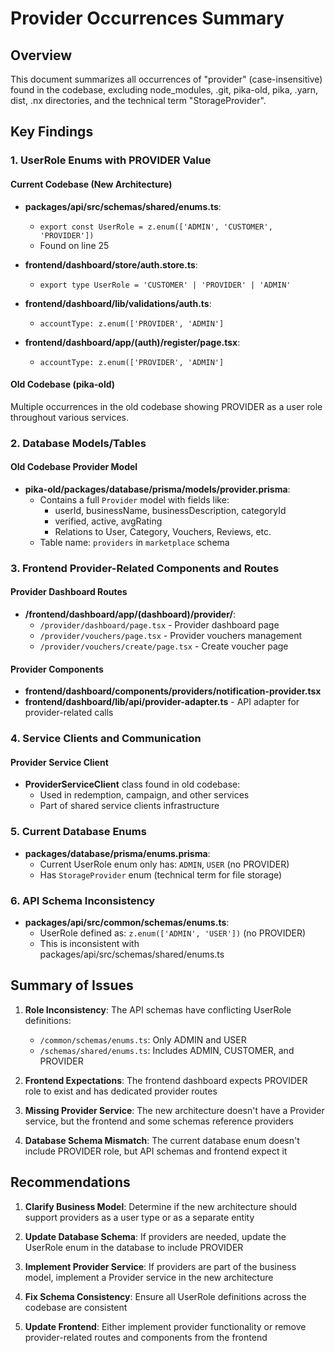 # Provider Occurrences Summary

## Overview
This document summarizes all occurrences of "provider" (case-insensitive) found in the codebase, excluding node_modules, .git, pika-old, pika, .yarn, dist, .nx directories, and the technical term "StorageProvider".

## Key Findings

### 1. UserRole Enums with PROVIDER Value

#### Current Codebase (New Architecture)
- **packages/api/src/schemas/shared/enums.ts**: 
  - `export const UserRole = z.enum(['ADMIN', 'CUSTOMER', 'PROVIDER'])`
  - Found on line 25

- **frontend/dashboard/store/auth.store.ts**:
  - `export type UserRole = 'CUSTOMER' | 'PROVIDER' | 'ADMIN'`

- **frontend/dashboard/lib/validations/auth.ts**:
  - `accountType: z.enum(['PROVIDER', 'ADMIN']`

- **frontend/dashboard/app/(auth)/register/page.tsx**:
  - `accountType: z.enum(['PROVIDER', 'ADMIN']`

#### Old Codebase (pika-old)
Multiple occurrences in the old codebase showing PROVIDER as a user role throughout various services.

### 2. Database Models/Tables

#### Old Codebase Provider Model
- **pika-old/packages/database/prisma/models/provider.prisma**:
  - Contains a full `Provider` model with fields like:
    - userId, businessName, businessDescription, categoryId
    - verified, active, avgRating
    - Relations to User, Category, Vouchers, Reviews, etc.
  - Table name: `providers` in `marketplace` schema

### 3. Frontend Provider-Related Components and Routes

#### Provider Dashboard Routes
- **/frontend/dashboard/app/(dashboard)/provider/**:
  - `/provider/dashboard/page.tsx` - Provider dashboard page
  - `/provider/vouchers/page.tsx` - Provider vouchers management
  - `/provider/vouchers/create/page.tsx` - Create voucher page

#### Provider Components
- **frontend/dashboard/components/providers/notification-provider.tsx**
- **frontend/dashboard/lib/api/provider-adapter.ts** - API adapter for provider-related calls

### 4. Service Clients and Communication

#### Provider Service Client
- **ProviderServiceClient** class found in old codebase:
  - Used in redemption, campaign, and other services
  - Part of shared service clients infrastructure

### 5. Current Database Enums
- **packages/database/prisma/enums.prisma**:
  - Current UserRole enum only has: `ADMIN`, `USER` (no PROVIDER)
  - Has `StorageProvider` enum (technical term for file storage)

### 6. API Schema Inconsistency
- **packages/api/src/common/schemas/enums.ts**:
  - UserRole defined as: `z.enum(['ADMIN', 'USER'])` (no PROVIDER)
  - This is inconsistent with packages/api/src/schemas/shared/enums.ts

## Summary of Issues

1. **Role Inconsistency**: The API schemas have conflicting UserRole definitions:
   - `/common/schemas/enums.ts`: Only ADMIN and USER
   - `/schemas/shared/enums.ts`: Includes ADMIN, CUSTOMER, and PROVIDER

2. **Frontend Expectations**: The frontend dashboard expects PROVIDER role to exist and has dedicated provider routes

3. **Missing Provider Service**: The new architecture doesn't have a Provider service, but the frontend and some schemas reference providers

4. **Database Schema Mismatch**: The current database enum doesn't include PROVIDER role, but API schemas and frontend expect it

## Recommendations

1. **Clarify Business Model**: Determine if the new architecture should support providers as a user type or as a separate entity

2. **Update Database Schema**: If providers are needed, update the UserRole enum in the database to include PROVIDER

3. **Implement Provider Service**: If providers are part of the business model, implement a Provider service in the new architecture

4. **Fix Schema Consistency**: Ensure all UserRole definitions across the codebase are consistent

5. **Update Frontend**: Either implement provider functionality or remove provider-related routes and components from the frontend